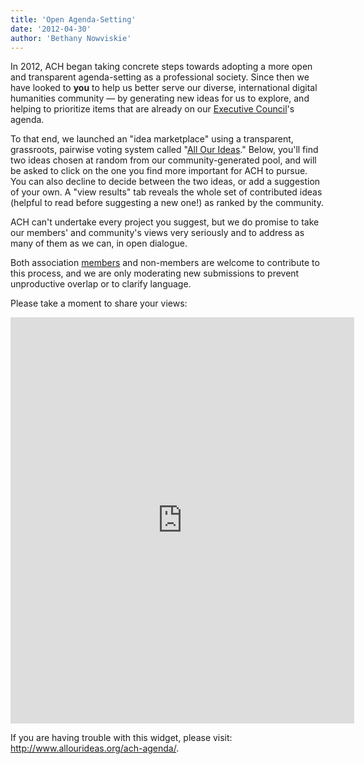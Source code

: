 ```yaml
---
title: 'Open Agenda-Setting'
date: '2012-04-30'
author: 'Bethany Nowviskie'
---
```

In 2012, ACH began taking concrete steps towards adopting a more open and transparent agenda-setting as a professional society. Since then we have looked to **you** to help us better serve our diverse, international digital humanities community — by generating new ideas for us to explore, and helping to prioritize items that are already on our [Executive Council](/officers)'s agenda.

To that end, we launched an "idea marketplace" using a transparent, grassroots, pairwise voting system called "[All Our Ideas](http://www.allourideas.org/)." Below, you'll find two ideas chosen at random from our community-generated pool, and will be asked to click on the one you find more important for ACH to pursue. You can also decline to decide between the two ideas, or add a suggestion of your own. A "view results" tab reveals the whole set of contributed ideas (helpful to read before suggesting a new one!) as ranked by the community.

ACH can't undertake every project you suggest, but we do promise to take our members' and community's views very seriously and to address as many of them as we can, in open dialogue.

Both association [members](https://members.ach.org/) and non-members are welcome to contribute to this process, and we are only moderating new submissions to prevent unproductive overlap or to clarify language.

Please take a moment to share your views:

<iframe frameborder="0" height="650" loading="lazy" scrolling="no" src="http://widget.allourideas.org/ach-agenda?vote_button=555555&add_idea_button=8B0000" width="550"></iframe>

If you are having trouble with this widget, please visit: <http://www.allourideas.org/ach-agenda/>.